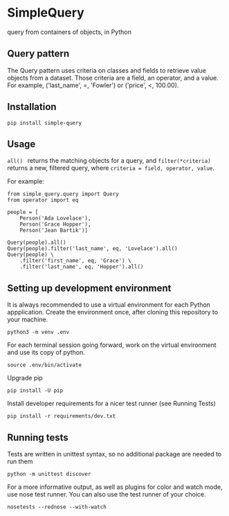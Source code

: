 # SimpleQuery
query from containers of objects, in Python

## Query pattern

The Query pattern uses criteria on classes and fields to retrieve
value objects from a dataset. Those criteria are a field, an operator,
and a value. For example, ('last_name', =, 'Fowler') or ('price', <, 100.00).

## Installation

```
pip install simple-query
```

## Usage
`all() ` returns the matching objects for a query, and `filter(*criteria)` returns a new, filtered query, where `criteria = field, operator, value`.

For example:
```
from simple_query.query import Query
from operator import eq

people = [
    Person('Ada Lovelace'),
    Person('Grace Hopper'),
    Person('Jean Bartik')]

Query(people).all()
Query(people).filter('last_name', eq, 'Lovelace').all()
Query(people) \
    .filter('first_name', eq, 'Grace') \
    .filter('last_name', eq, 'Hopper').all()
```

## Setting up development environment
It is always recommended to use a virtual environment for each
Python appplication. Create the environment once, after cloning
this repository to your machine.
```
python3 -m venv .env
```

For each terminal session going forward, work on the virtual
environment and use its copy of python.
```
source .env/bin/activate
```

Upgrade pip
```
pip install -U pip
```

Install developer requirements for a nicer test runner (see Running Tests)
```
pip install -r requirements/dev.txt
```

## Running tests
Tests are written in unittest syntax, so no additional package are needed
to run them
```
python -m unittest discover
```
For a more informative output, as well as plugins for
color and watch mode, use nose test runner. You can also use the test runner
of your choice.
```
nosetests --rednose --with-watch
```
